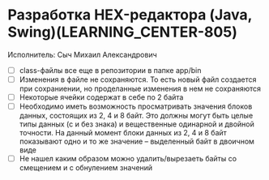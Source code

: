 # Разработка HEX-редактора (Java, Swing)(LEARNING_CENTER-805)

Исполнитель: Сыч Михаил Александрович

- [ ] class-файлы все еще в репозитории в папке app/bin
- [ ] Изменения в файле не сохраняются. То есть новый файл создается при сохраниении, но проделанные изменения в нем не сохраняются
- [ ] Некоторые ячейки содержат в себе по 2 байта
- [ ] Необходимо иметь возможность просматривать значения блоков данных, состоящих из 2, 4 и 8 байт. Это должны могут быть целые типы данных (с и без знака) и вещественные одинарной и двойной точности. На данный момент блоки данных из  2, 4 и 8 байт показывают одно и то же значение – выделенный байт в двоичном виде
- [ ] Не нашел каким образом можно удалить/вырезаеть байты со смещением и с обнулением значений
